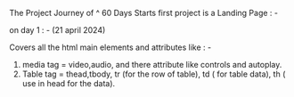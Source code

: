 The Project Journey of ^ 60 Days Starts
 first project is a Landing Page : - 
 
on day 1 : - (21 april 2024)

Covers all the html main elements and attributes 
like : - 
1. media tag = video,audio, and there attribute like controls and autoplay.
2. Table tag = thead,tbody, tr (for the row of table), td ( for table data), th ( use in head for the data).